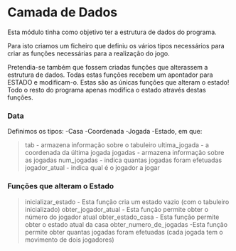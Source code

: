 # Camada de Dados

Esta módulo tinha como objetivo ter a estrutura de dados do programa.

Para isto criamos um ficheiro que definiu os vários tipos necessários para criar as funções necessárias para a realização do jogo.

Pretendia-se também que fossem criadas funções que alterassem a estrutura de dados. 
Todas estas funções recebem um apontador para ESTADO e modificam-o. 
Estas são as únicas funções que alteram o estado! Todo o resto do programa apenas modifica o estado através destas funções.

### Data

Definimos os tipos:
-Casa
-Coordenada
-Jogada
-Estado, em que:
> tab - armazena informação sobre o tabuleiro
> ultima_jogada - a coordenada da última jogada
> jogadas - armazena informação sobre as jogadas
> num_jogadas - indica quantas jogadas foram efetuadas 
> jogador_atual - indica qual é o jogador a jogar


### Funções que alteram o Estado

> inicializar_estado - Esta função cria um estado vazio (com o tabuleiro inicializado) 
> obter_jogador_atual - Esta função permite obter o número do jogador atual 
> obter_estado_casa - Esta função permite obter o estado atual da casa 
> obter_numero_de_jogadas -Esta função permite obter quantas jogadas foram efetuadas (cada jogada tem o movimento de dois jogadores) 
